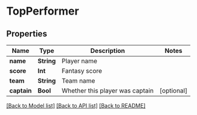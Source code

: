 # TopPerformer

## Properties
Name | Type | Description | Notes
------------ | ------------- | ------------- | -------------
**name** | **String** | Player name | 
**score** | **Int** | Fantasy score | 
**team** | **String** | Team name | 
**captain** | **Bool** | Whether this player was captain | [optional] 

[[Back to Model list]](../README.md#documentation-for-models) [[Back to API list]](../README.md#documentation-for-api-endpoints) [[Back to README]](../README.md)


